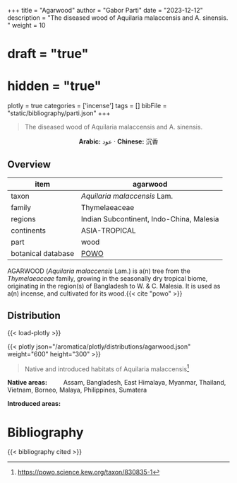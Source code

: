+++
title = "Agarwood"
author = "Gabor Parti"
date = "2023-12-12"
description = "The diseased wood of Aquilaria malaccensis and A. sinensis. "
weight = 10
# draft = "true"
# hidden = "true"
plotly = true
categories = ['incense']
tags = []
bibFile = "static/bibliography/parti.json"
+++

>The diseased wood of Aquilaria malaccensis and A. sinensis.  [<i class="fab fa-wikipedia-w"></i>](https://en.wiktionary.org/wiki/agalloch)

<center>

**Arabic:** <span class="arabic-text" dir="rtl">عود</span> · **Chinese:** <span class="traditional-chinese-text">沉香</span>

</center>

## Overview

|       item       |                      agarwood                     |
|------------------|---------------------------------------------------|
|       taxon      |            *Aquilaria malaccensis* Lam.           |
|      family      |                   Thymelaeaceae                   |
|      regions     |      Indian Subcontinent, Indo-China, Malesia     |
|    continents    |                   ASIA-TROPICAL                   |
|       part       |                        wood                       |
|botanical database|[POWO](https://powo.science.kew.org/taxon/830835-1)|

AGARWOOD (*Aquilaria malaccensis* Lam.) is a(n) tree from the *Thymelaeaceae* family, growing in the seasonally dry tropical biome, originating in the region(s) of Bangladesh to W. & C. Malesia. It is used as a(n)  incense, and cultivated for its wood.{{< cite "powo" >}}



## Distribution

{{< load-plotly >}}

{{< plotly json="/aromatica/plotly/distributions/agarwood.json" weight="600" height="300" >}}

>Native and introduced habitats of Aquilaria malaccensis[^powo]

[^powo]: https://powo.science.kew.org/taxon/830835-1

<p style="text-align:left;">

**Native areas:** &ensp; &ensp; &ensp; Assam, Bangladesh, East Himalaya, Myanmar, Thailand, Vietnam, Borneo, Malaya, Philippines, Sumatera

**Introduced areas:** 

</p>



# Bibliography

{{< bibliography cited >}}

